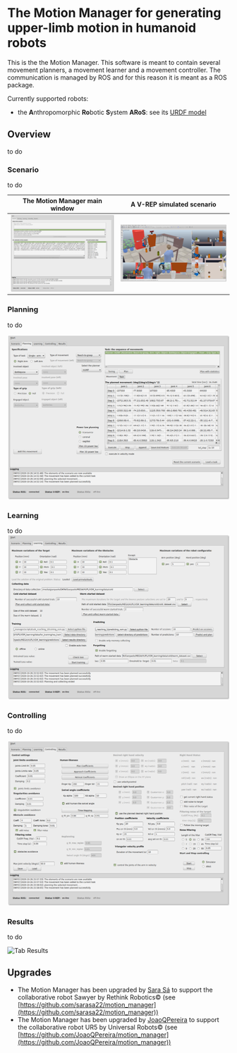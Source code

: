# The Motion Manager for generating upper-limb motion in humanoid robots 
This is the the Motion Manager. This software is meant to contain several movement planners, a movement learner and a movement controller. The communication is managed by ROS and for this reason it is meant as a ROS package.  

Currently supported robots:
* the **A**nthropomorphic **Ro**botic **S**ystem **ARoS**: see its [URDF model](https://github.com/zohannn/aros_description)

## Overview
to do

### Scenario
to do

The Motion Manager main window | A V-REP simulated scenario
------------ | -------------
![Tab Scenario](/resources/images/scenario.png) | ![V-REP](/resources/images/vrep.png)


### Planning
to do

![Tab Planning](/resources/images/plan.png) 

### Learning
to do
![Tab Learning](/resources/images/learn.png) 

### Controlling
to do

![Tab Controlling](/resources/images/control.png) 

### Results
to do

![Tab Results](/resources/images/results.png) 

## Upgrades
* The Motion Manager has been upgraded by [Sara Sá](https://github.com/sarasa22) to support the collaborative robot Sawyer by Rethink Robotics&copy; (see [https://github.com/sarasa22/motion_manager](https://github.com/sarasa22/motion_manager))  
* The Motion Manager has been upgraded by [JoaoQPereira](https://github.com/JoaoQPereira) to support the collaborative robot UR5 by Universal Robots&copy; (see [https://github.com/JoaoQPereira/motion_manager](https://github.com/JoaoQPereira/motion_manager)) 

